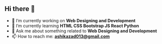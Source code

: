 ## Hi there 👋



- 🔭 I’m currently working on <b>Web Designing and Development</b>
- 🌱 I’m currently learning <b>HTML CSS Bootstrap JS React Python </b>
- 💬 Ask me about something related to <b>Web Designing and Development</b>
- 📫 How to reach me: <b>ashikazad013@gmail.com</b>
